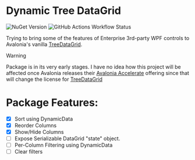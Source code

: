 # Dynamic Tree DataGrid

![NuGet Version](https://img.shields.io/nuget/v/DynamicTreeDataGrid) ![GitHub Actions Workflow Status](https://img.shields.io/github/actions/workflow/status/giard-alexandre/DynamicTreeDataGrid/call-build.yml)

Trying to bring some of the features of Enterprise 3rd-party WPF controls to Avalonia's vanilla 
[TreeDataGrid](https://github.com/AvaloniaUI/Avalonia.Controls.TreeDataGrid). 



> [!WARNING]
> Package is in its very early stages. I have no idea how this project will be affected once Avalonia releases
> their [Avalonia Accelerate](https://github.com/AvaloniaUI/Avalonia/discussions/17149) offering since that will
> change the license for [TreeDataGrid](https://github.com/AvaloniaUI/Avalonia.Controls.TreeDataGrid)

# Package Features:

- [x] Sort using DynamicData
- [x] Reorder Columns
- [x] Show/Hide Columns
- [ ] Expose Serializable DataGrid "state" object.
- [ ] Per-Column Filtering using DynamicData
- [ ] Clear filters
